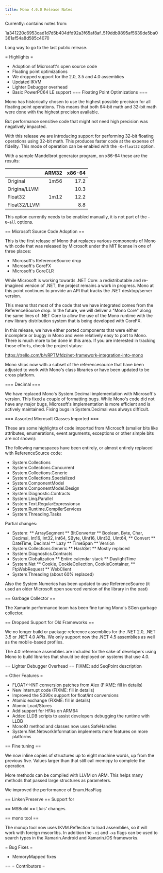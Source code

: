 ```yaml
---
title: Mono 4.0.0 Release Notes
---
```


Currently: contains notes from:

1a341220c6953cad1d7d5b404dfd92a3f65af8af..519ddb9895af5639de5ba0361af54a8d585c4070

Long way to go to the last public release.

= Highlights = 

* Adoption of Microsoft's open source code
* Floating point optimizations
* We dropped support for the 2.0, 3.5 and 4.0 assemblies
* Updated IKVM
* Lighter Debugger overhead
* Basic PowerPC64 LE support
=== Floating Point Optimizations ===

Mono has historically chosen to use the highest possible precision for
all floating point operations.  This means that both 64-bit math and
32-bit math were done with the highest precision available.  

But performance sensitive code that might not need high precision was
negatively impacted.   

With this release we are introducing support for performing 32-bit
floating operations using 32-bit math.  This produces faster code at
the expense of fidelity.  This mode of operation can be enabled with
the `-O=float32` option.

With a sample Mandelbrot generator program, on x86-64 these are the
results:

|            |ARM32   |x86-64|
|------------|-------:|-----:|
|Original    |    1m56|  17.2|
|Origina/LLVM|        |  10.3|
|Float32     |    1m12|  12.2|
|Float32/LLVM|        |   8.8|

This option currently needs to be enabled manually, it is not part of
the `-O=all` options.

== Microsoft Source Code Adoption ==

This is the first release of Mono that replaces various components of
Mono with code that was released by Microsoft under the MIT license in
one of three places:

* Microsoft's ReferenceSource drop
* Microsoft's CoreFX
* Microsoft's CoreCLR

While Microsoft is working towards .NET Core: a redistributable and
re-imagined version of .NET, the project remains a work in progress.
Mono at this point continues to provide an API that tracks the .NET
desktop/server version.

This means that most of the code that we have integrated comes from
the ReferenceSource drop.  In the future, we will deliver a "Mono
Core" along the same lines of .NET Core to allow the use of the Mono
runtime with the new library distribution system that is being
developed with CoreFX.

In this release, we have either ported components that were either
incomplete or buggy in Mono and were relatively easy to port to Mono.
There is much more to be done in this area.  If you are interested in
tracking those efforts, check the project status:

https://trello.com/b/vRPTMfdz/net-framework-integration-into-mono

Mono ships now with a subset of the referencesource that have been
adjusted to work with Mono's class libraries or have been updated to
be cross platform.

=== Decimal ===

We have replaced Mono's System.Decimal implementation with Microsoft's
version.  This fixed a couple of formatting bugs.  While Mono's code
did not have any major bugs, Microsoft's implementation is more
efficient and is actively maintained.  Fixing bugs in System.Decimal
was always difficult.

=== Assorted Microsoft Classes Imported ===

These are some highlights of code imported from Microsoft (smaller
bits like attributes, enumerations, event arguments, exceptions or
other simple bits are not shown):

The following namespaces have been entirely, or almost entirely replaced with
ReferenceSource code:

* System.Collections
* System.Collections.Concurrent
* System.Collections.Generic
* System.Collections.Specialized
* System.ComponentModel
* System.ComponentModel.Design
* System.Diagnostic.Contracts
* System.Linq.Parallel
* System.Text.RegularExpressionsx
* System.Runtime.CompilerServices
* System.Threading.Tasks

Partial changes:

* System:
** ArraySegment
** BitConverter
** Boolean, Byte, Char, Decimal, Int16, Int32, Int64, SByte, UInt16, UInt32, UInt64,
** Convert
** DateTime, Decimal
** Lazy
** TimeSpan
** Version
* System.Collections.Generic
** HashSet
** Mostly replaced
* System.Diagnostics.Contracts
* System.Globalization
** Entire calendar stack
** DaylightTime
* System.Net
** Cookie, CookieCollection, CookieContainer, 
** FtpWebRequest
** WebClient
* System.Threading (about 60% replaced)

Also the System.Numerics has been updated to use ReferenceSource (it
used an older Microsoft open sourced version of the library in the past)

== Garbage Collector ==

The Xamarin performance team has been fine tuning Mono's SGen garbage
collector.  

== Dropped Support for Old Frameworks ==

We no longer build or package reference assemblies for the .NET 2.0,
.NET 3.5 or .NET 4.0 APIs.  We only support now the .NET 4.5
assemblies as well as the mobile-based profiles.

The 4.0 reference assemblies are included for the sake of developers
using Mono to build libraries that should be deployed on systems that
use 4.0.

== Lighter Debugger Overhead ==
FIXME: add SeqPoint description
       
= Other Features =

* FLOAT<->INT conversion patches from Alex (FIXME: fill in details)
* New interrupt code (FIXME: fill in details)
* Improved the S390x support for float/int conversions
* Atomic exchange (FIXME: fill in details)
* Atomic Load/Stores
* Add support for HFAs on ARM64
* Added LLDB scripts to assist developers debugging the runtime with LLDB
* MonoIO method and classes now uses SafeHandles
* System.Net.NetworkInformation implements more features on more platforms

== Fine tuning ==

We now inline copies of structures up to eight machine words, up from
the previous five.  Values larger than that still call memcpy to
complete the operation.

More methods can be compiled with LLVM on ARM.  This helps many
methods that passed large structures as parameters.

We improved the performance of Enum.HasFlag


== Linker/Preserve ==
Support for 

== MSBuild ==
Lluis' changes.

== mono tool ==

The monop tool now uses IKVM.Reflection to load assemblies, so it will
work with foreign mscorlibs.  In addition the `-xi` and `-xa` flags
can be used to search types in the Xamarin.Android and Xamarin.iOS
frameworks.

= Bug Fixes =

* MemoryMapped fixes


== 
= Contributors =
